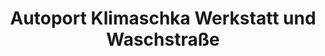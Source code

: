 ---
title: "Autoport Klimaschka Werkstatt und Waschstraße"
url: /ilsede/autoport-klimaschka-werkstatt-und-waschstrasse/
shop: Autowerkstatt
---